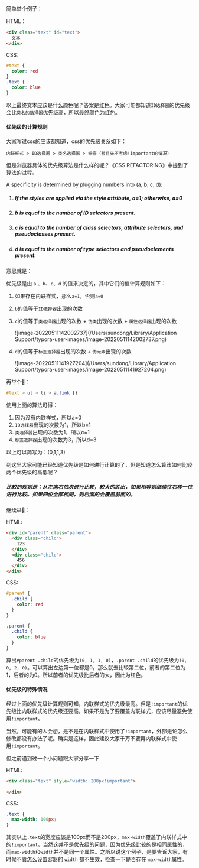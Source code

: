 简单举个例子：

HTML：

```html
<div class="text" id="text">
  文本
</div>
```

CSS:

```css
#text {
  color: red
}
.text {
  color: blue
}
```

以上最终文本应该是什么颜色呢？答案是红色。大家可能都知道`ID选择器`的优先级会比`类名的选择器`优先级高，所以最终颜色为红色。

#### 优先级的计算规则

大家写过css的应该都知道，css的优先级关系如下：

```
内联样式 > ID选择器 > 类名选择器 > 标签（暂且先不考虑!important的情况）
```

但是浏览器具体的优先级算法是什么样的呢？《CSS REFACTORING》中提到了算法的过程。

A specificity is determined by plugging numbers into (a, b, c, d):

1. ##### If the styles are applied via the style attribute, a=1; otherwise, a=0

2. ##### b is equal to the number of ID selectors present.

3. ##### c is equal to the number of class selectors, attribute selectors, and pseudoclasses present.

4. ##### d is equal to the number of type selectors and pseudoelements present.

意思就是：

优先级是由 `a` 、`b`、`c`、`d` 的值来决定的，其中它们的值计算规则如下：

1. 如果存在内联样式，那么`a=1`，否则`a=0`

2. `b`的值等于`ID选择器`出现的次数

3. `c`的值等于`类选择器`出现的次数 + `伪类`出现的次数 + `属性选择器`出现的次数

   ![image-20220511142002737](/Users/sundong/Library/Application Support/typora-user-images/image-20220511142002737.png)

4. `d`的值等于`标签选择器`出现的次数 + `伪元素`出现的次数

   ![image-20220511141927204](/Users/sundong/Library/Application Support/typora-user-images/image-20220511141927204.png)

再举个🌰：

```css
#text > ul > li > a.link {}
```

使用上面的算法可得：

1. 因为没有内联样式，所以a=0
2. `ID选择器`出现的次数为1，所以b=1
3. `类选择器`出现的次数为1，所以c=1
4. `标签选择器`出现的次数为3，所以d=3

以上可以简写为：(0,1,1,3)



到这里大家可能已经知道优先级是如何进行计算的了，但是知道怎么算该如何比较两个优先级的高低呢？

##### 比较的规则是：从左向右依次进行比较，较大的胜出，如果相等则继续往右移一位进行比较。如果四位全部相同，则后面的会覆盖前面的。

继续举🌰：

HTML:

```html
<div id="parent" class="parent">
  <div class="child">
    123
  </div>
  <div class="child">
    456
  </div>
</div>
```

CSS:

```css
#parent {
  .child {
    color: red
  }
}

.parent {
  .child {
    color: blue
  }
}
```

算出`#parent .child`的优先级为`(0, 1, 1, 0)`，`.parent .child`的优先级为`(0, 0, 2, 0)`。可以算出左边第一位都是0，那么就去比较第二位，前者的第二位为1，后者的为0。所以前者的优先级比后者的大，因此为红色。

#### 优先级的特殊情况

经过上面的优先级计算规则可知，内联样式的优先级最高。但是`!important`的优先级比内联样式的优先级还要高，如果不是为了要覆盖内联样式，应该尽量避免使用`!important`。

当然，可能有的人会想，是不是在内联样式中使用了`!important`，外部无论怎么修改都没有办法了呢。确实是这样，因此建议大家千万不要再内联样式中使用`!important`。

但之前遇到过一个小问题跟大家分享一下

HTML:

```html
<div class="text" style="width: 200px!important">
  
</div>
```

CSS:

```css
.text {
  max-width: 100px;
}
```

其实以上`.text`的宽度应该是100px而不是200px，`max-width`覆盖了内联样式中的`!important`。当然这并不是优先级的问题，因为优先级比较的是相同属性的，而`max-width`和`width`并不是同一个属性。之所以说这个例子，是要告诉大家，有时候不管怎么设置容器的 `width` 都不生效，检查一下是否存在 `max-width`属性。

